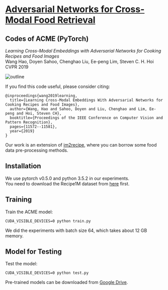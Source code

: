 # [Adversarial Networks for Cross-Modal Food Retrieval](https://arxiv.org/abs/1905.01273)
## Codes of ACME (PyTorch)
*Learning Cross-Modal Embeddings with Adversarial Networks for Cooking Recipes and Food Images*  
Wang Hao, Doyen Sahoo, Chenghao Liu, Ee-peng Lim, Steven C. H. Hoi   
CVPR 2019  

![outline](https://github.com/hwang1996/ACME/blob/master/imgs/cvpr_fig.png)

If you find this code useful, please consider citing:
```
@inproceedings{wang2019learning,
  title={Learning Cross-Modal Embeddings With Adversarial Networks for Cooking Recipes and Food Images},
  author={Wang, Hao and Sahoo, Doyen and Liu, Chenghao and Lim, Ee-peng and Hoi, Steven CH},
  booktitle={Proceedings of the IEEE Conference on Computer Vision and Pattern Recognition},
  pages={11572--11581},
  year={2019}
}
```

Our work is an extension of [im2recipe](https://github.com/torralba-lab/im2recipe-Pytorch), where you can borrow some food data pre-processing methods.

## Installation
We use pytorch v0.5.0 and python 3.5.2 in our experiments.  
You need to download the Recipe1M dataset from [here](http://im2recipe.csail.mit.edu/dataset) first.

## Training
Train the ACME model:
```
CUDA_VISIBLE_DEVICES=0 python train.py 
```
We did the experiments with batch size 64, which takes about 12 GB memory.


## Model for Testing
Test the model:
```
CUDA_VISIBLE_DEVICES=0 python test.py
```
Pre-trained models can be downloaded from [Google Drive](https://drive.google.com/drive/folders/1svtpy-sD4pcaFfLGQNGaPIVjrKr-lhsT?usp=sharing). 
